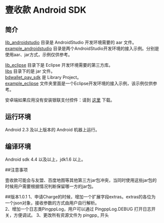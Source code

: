 壹收款 Android SDK
============

## 简介

[lib_androidstudio](/lib_androidstudio) 目录是 AndroidStudio 开发环境需要的 aar 文件。<br>
[example_androidstudio](/example_androidstudio) 目录是两个AndroidStudio开发环境的接入示例。分别是使用aar、jar方式，示例仅供参考。<br>

[lib_eclipse](/lib_eclipse) 目录下是 Eclipse 开发环境需要的第三方库。<br>
[libs](/lib_eclipse/libs) 目录下的是 jar 文件。<br>
[bdwallet\_pay\_sdk](/lib_eclipse/bdwallet_pay_sdk) 是 Library Project。<br>
[example_eclipse](/example_eclipse) 文件夹里面是一个Eclipse开发环境的接入示例，该示例仅供参考。<br>

安卓端如果应用没有安装银联支付控件：请到 [这里](http://mobile.unionpay.com/getclient?platform=android&type=securepayplugin) 下载。

## 运行环境

 Android 2.3 及以上版本的 Android 机器上运行。

## 编译环境

Android sdk 4.4 以及以上，jdk1.6 以上。 

##注意事项

壹收款可能会与友盟、百度地图等其他第三方jar包冲突，当同时使用这些jar包的时候用户需要根据情况判断保留哪一方的jar包。

##版本1.0.1
1、申请Charge的时候，增加一个扩展字段extras。extras的各位为一个json对象，接收参数的方式由用户自行解析。<br>
2、增加一个日志类PingppLog，用户可以通过 PingppLog.DEBUG 打开日志开关，方便调试。
3、更改所有资源文件为 pingpp_ 开头
